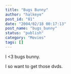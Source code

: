 ```yaml
---
title: "Bugs Bunny"
author: "halkeye"
post_id: "81"
date: "2004/02/18 00:17:13"
post_name: "bugs_bunny"
status: "publish"
category: "Movies"
tags: []
---
```


I <3 bugs bunny.

I so want to get those dvds.
